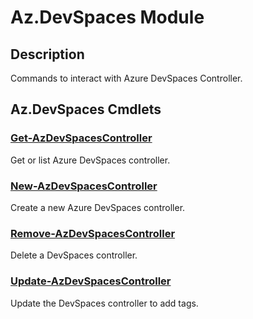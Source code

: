 ﻿---
Module Name: Az.DevSpaces
Module Guid: 4ff83407-3957-414b-9855-6808a10e8955
Download Help Link: https://learn.microsoft.com/powershell/module/az.devspaces
Help Version: 0.0.1.0
Locale: en-US
---

# Az.DevSpaces Module
## Description
Commands to interact with Azure DevSpaces Controller.

## Az.DevSpaces Cmdlets
### [Get-AzDevSpacesController](Get-AzDevSpacesController.md)
Get or list Azure DevSpaces controller.

### [New-AzDevSpacesController](New-AzDevSpacesController.md)
Create a new Azure DevSpaces controller.

### [Remove-AzDevSpacesController](Remove-AzDevSpacesController.md)
Delete a DevSpaces controller.

### [Update-AzDevSpacesController](Update-AzDevSpacesController.md)
Update the DevSpaces controller to add tags. 

